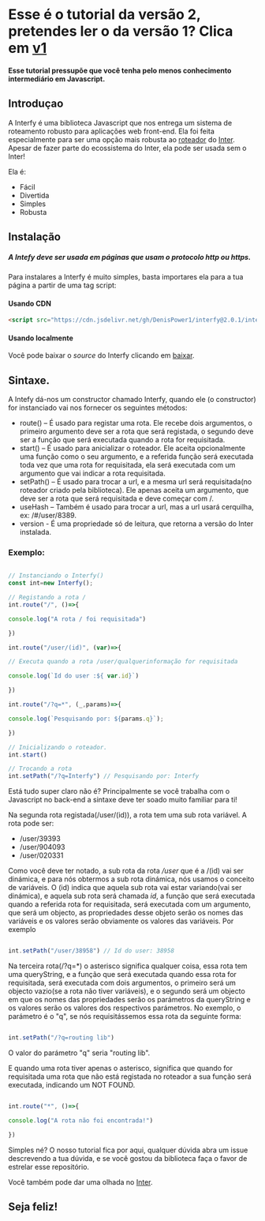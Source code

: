 # Esse é o tutorial da versão 2, pretendes ler o da versão 1? Clica em [v1](https://github.com/DenisPower1/interfy/tree/main/tutorial/pt/v1)
#### Esse tutorial pressupõe que você tenha pelo menos conhecimento intermediário em Javascript.

## Introduçao
A Interfy é uma biblioteca Javascript que nos entrega um sistema de roteamento robusto para aplicações web front-end. Ela foi feita especialmente para ser uma opção mais robusta ao [roteador](http://interjs.epizy.com/v1/tutorial/pt/roteador) do [Inter](https://github.com/DenisPower1/inter).
Apesar de fazer parte do ecossistema do Inter, ela pode ser usada sem o Inter!

Ela é:

*	Fácil
*	Divertida
*	Simples
*	Robusta

## Instalação
##### A Intefy deve ser usada em páginas que usam o protocolo http ou https.
Para instalares a Interfy é muito simples, basta importares ela para a tua página a partir de uma tag script:
#### Usando CDN
```html
<script src="https://cdn.jsdelivr.net/gh/DenisPower1/interfy@2.0.1/interfy.min.js"></script>
```
#### Usando localmente

Você pode baixar o *source* do Interfy clicando em [baixar](https://github.com/DenisPower1/interfy/releases/download/v2.0.1/interfy.min.js).

## Sintaxe.
A Intefy dá-nos um constructor chamado Interfy, quando ele (o constructor) for instanciado vai nos fornecer os seguintes métodos:
*	route() – É usado para registar uma rota. Ele recebe dois argumentos, o primeiro argumento deve ser a rota que será registada, o segundo deve ser a função que será executada quando a rota for requisitada.
*	start() – É usado para anicializar o roteador. Ele aceita opcionalmente uma função como o seu argumento, e a referida função será executada toda vez que uma rota for requisitada, ela será executada com um argumento que vai indicar a rota requisitada.
*	setPath() – É usado para trocar a url, e a mesma url será requisitada(no roteador criado pela biblioteca). Ele apenas aceita um argumento, que deve ser a rota que será requisitada e deve começar com /.
*	useHash – Também é usado para trocar a url, mas a url usará cerquilha, ex: /#/user/8389.
* version - É uma propriedade só de leitura, que retorna a versão do Inter instalada.


### Exemplo:

```javascript

// Instanciando o Interfy()
const int=new Interfy();

// Registando a rota /
int.route("/", ()=>{

console.log("A rota / foi requisitada")

})

int.route("/user/(id)", (var)=>{

// Executa quando a rota /user/qualquerinformação for requisitada

console.log(`Id do user :${ var.id}`) 

})

int.route("/?q=*", (_,params)=>{

console.log(`Pesquisando por: ${params.q}`);

})

// Inicializando o roteador.
int.start()

// Trocando a rota
int.setPath("/?q=Interfy") // Pesquisando por: Interfy

```

Está tudo super claro não é? Principalmente se você trabalha com o Javascript no back-end a sintaxe deve ter soado muito familiar para ti!

Na segunda rota registada(/user/(id)), a rota tem uma sub rota variável. A rota pode ser:

* /user/39393
* /user/904093
* /user/020331 

Como você deve ter notado, a sub rota da rota */user* que é a /(id) vai ser dinámica, e para nós obtermos a sub rota dinámica, nós usamos o conceito de variáveis. O (id) indica que aquela sub rota vai estar variando(vai ser dinámica), e aquela sub rota será chamada *id*, a função que será executada quando a referida rota for requisitada, será executada com um argumento, que será um objecto, as propriedades desse objeto serão os nomes das variáveis e os valores serão obviamente os valores das variáveis. Por exemplo

```javascript

int.setPath("/user/38958") // Id do user: 38958 

```

Na terceira rota(/?q=*) o asterisco significa qualquer coisa, essa rota tem uma queryString, e a função que será executada quando essa rota for requisitada, será executada com dois argumentos, o primeiro será um objecto  vazio(se a rota não tiver variáveis), e o segundo será um objecto em que os nomes das propriedades serão os parámetros da queryString  e os valores serão os valores dos respectivos parámetros. No exemplo, o parámetro é o "q", se nós requisitássemos essa rota da seguinte forma:

```javascript

int.setPath("/?q=routing lib")

``` 

O valor do parámetro "q" seria "routing lib".

E quando uma rota tiver apenas o asterisco, significa que quando for requisitada uma rota que não está registada no roteador a sua função será executada, indicando um NOT FOUND.

```javascript

int.route("*", ()=>{

console.log("A rota não foi encontrada!")

})

```

Simples né? O nosso tutorial fica por aqui, qualquer dúvida abra um issue descrevendo a tua dúvida, e se você gostou da biblioteca faça o favor de estrelar esse repositório.

Você também pode dar uma olhada no [Inter](https://github.com/DenisPower1/inter).

## Seja feliz!
